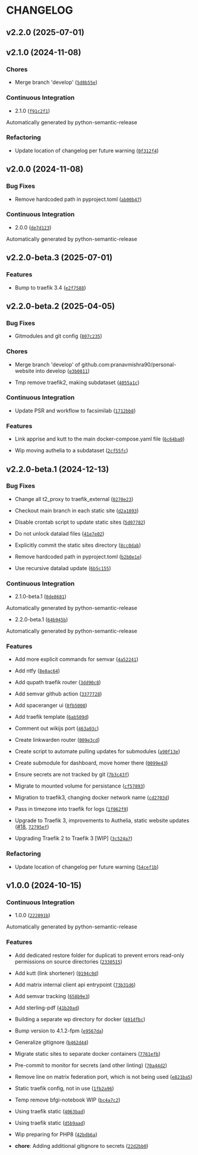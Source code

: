# CHANGELOG


## v2.2.0 (2025-07-01)


## v2.1.0 (2024-11-08)

### Chores

- Merge branch 'develop'
  ([`5d8b55e`](https://github.com/pranavmishra90/personal-website/commit/5d8b55edef8ad12265b40af96f12e70d28854f19))

### Continuous Integration

- 2.1.0
  ([`f91c2f1`](https://github.com/pranavmishra90/personal-website/commit/f91c2f1209e8d26a8812563bc72555de269b330a))

Automatically generated by python-semantic-release

### Refactoring

- Update location of changelog per future warning
  ([`0f312f4`](https://github.com/pranavmishra90/personal-website/commit/0f312f455a3f166f7098d14147f120370679006d))


## v2.0.0 (2024-11-08)

### Bug Fixes

- Remove hardcoded path in pyproject.toml
  ([`ab00b47`](https://github.com/pranavmishra90/personal-website/commit/ab00b47aa03673eb7f850ce038890b6ff5c72d1f))

### Continuous Integration

- 2.0.0
  ([`de7d123`](https://github.com/pranavmishra90/personal-website/commit/de7d123a746a426f18ed808e569791aee7138ab6))

Automatically generated by python-semantic-release


## v2.2.0-beta.3 (2025-07-01)

### Features

- Bump to traefik 3.4
  ([`e2f7588`](https://github.com/pranavmishra90/personal-website/commit/e2f7588eae7a7ff00b858ea6549276225dfef356))


## v2.2.0-beta.2 (2025-04-05)

### Bug Fixes

- Gitmodules and git config
  ([`807c235`](https://github.com/pranavmishra90/personal-website/commit/807c235f1c0cb2f9b4806d5a0c3acbf20eb3d8ae))

### Chores

- Merge branch 'develop' of github.com:pranavmishra90/personal-website into develop
  ([`e3b0811`](https://github.com/pranavmishra90/personal-website/commit/e3b0811f2e170c3875dde3e84c421f8e34fafc0c))

- Tmp remove traefik2, making subdataset
  ([`4055a1c`](https://github.com/pranavmishra90/personal-website/commit/4055a1c02905b1f1c286af7a549cdafe28d3bf8e))

### Continuous Integration

- Update PSR and workflow to facsimilab
  ([`1712bb8`](https://github.com/pranavmishra90/personal-website/commit/1712bb810fbd85d4fb81c389a3876d53c76da1a7))

### Features

- Link apprise and kutt to the main docker-compose.yaml file
  ([`6c64ba0`](https://github.com/pranavmishra90/personal-website/commit/6c64ba0239062037864a6f67b7fea8a500cf825c))

- Wip moving authelia to a subdataset
  ([`2cf55fc`](https://github.com/pranavmishra90/personal-website/commit/2cf55fc9ba99f82e85a3d258710a99eeaf33d334))


## v2.2.0-beta.1 (2024-12-13)

### Bug Fixes

- Change all t2_proxy to traefik_external
  ([`0270e23`](https://github.com/pranavmishra90/personal-website/commit/0270e231e073a21602f7c344f8ae9f5045f9eb60))

- Checkout main branch in each static site
  ([`d2a1893`](https://github.com/pranavmishra90/personal-website/commit/d2a1893f4e112637dc1abbdea21a03e1091b1132))

- Disable crontab script to update static sites
  ([`5d07782`](https://github.com/pranavmishra90/personal-website/commit/5d077820e20b9f8854d15d641919998b3c5a38ef))

- Do not unlock datalad files
  ([`41e7e02`](https://github.com/pranavmishra90/personal-website/commit/41e7e0259ff6b426006675193393e8ca65ba6bc5))

- Explicitly commit the static sites directory
  ([`8cc0dab`](https://github.com/pranavmishra90/personal-website/commit/8cc0dab8fa2f8801211cdf6dc933b10e9e394454))

- Remove hardcoded path in pyproject.toml
  ([`b2b0e1e`](https://github.com/pranavmishra90/personal-website/commit/b2b0e1ed5e68e1d6e21f8c549391fc6a849cb27c))

- Use recursive datalad update
  ([`6b5c155`](https://github.com/pranavmishra90/personal-website/commit/6b5c155522ac896ffa0fa656e0d79468c6eea84b))

### Continuous Integration

- 2.1.0-beta.1
  ([`0de8681`](https://github.com/pranavmishra90/personal-website/commit/0de8681b6dde761e2e294d4794e093f98abaa755))

Automatically generated by python-semantic-release

- 2.2.0-beta.1
  ([`64b945b`](https://github.com/pranavmishra90/personal-website/commit/64b945b1fd05d66a4b5dc3e35ab9c96de5203952))

Automatically generated by python-semantic-release

### Features

- Add more explicit commands for semvar
  ([`4a52241`](https://github.com/pranavmishra90/personal-website/commit/4a522415eb3931b0a40e669da2f71169d5d8dea1))

- Add ntfy
  ([`8e8ac64`](https://github.com/pranavmishra90/personal-website/commit/8e8ac6435526d3d524959b95388f186b90c31e04))

- Add qupath traefik router
  ([`3dd90c8`](https://github.com/pranavmishra90/personal-website/commit/3dd90c841d3fea0c6ab71eb8f9f557c4580f7c1c))

- Add semvar github action
  ([`3377728`](https://github.com/pranavmishra90/personal-website/commit/33777284da78e824814a690646ee2d8333f0091a))

- Add spaceranger ui
  ([`0fb5000`](https://github.com/pranavmishra90/personal-website/commit/0fb500012940e5c8304328ec9e9f0b1f776d62c2))

- Add traefik template
  ([`6ab509d`](https://github.com/pranavmishra90/personal-website/commit/6ab509dc725911fc735b8a6154431dd86a8bf6ad))

- Comment out wikijs port
  ([`463a03c`](https://github.com/pranavmishra90/personal-website/commit/463a03c73a7e0c8134456d98461d065fa0a55d07))

- Create linkwarden router
  ([`009e3cd`](https://github.com/pranavmishra90/personal-website/commit/009e3cdc1dc2f6cfbe0380441d073e4f701801fe))

- Create script to automate pulling updates for submodules
  ([`a90f13e`](https://github.com/pranavmishra90/personal-website/commit/a90f13e25c4262e7ccbf3faecf69863d36b6ca44))

- Create submodule for dashboard, move homer there
  ([`0099e43`](https://github.com/pranavmishra90/personal-website/commit/0099e433b0f88d8936f29244fccb03b0c887f3a6))

- Ensure secrets are not tracked by git
  ([`7b3c43f`](https://github.com/pranavmishra90/personal-website/commit/7b3c43f05dc5c62268e327431cbd188e52625015))

- Migrate to mounted volume for persistance
  ([`cf57893`](https://github.com/pranavmishra90/personal-website/commit/cf57893110daaafc7be858238941761d19098372))

- Migration to traefik3, changing docker network name
  ([`cd2703d`](https://github.com/pranavmishra90/personal-website/commit/cd2703df7fb0c1b41fcc1a39b59d789ecb38eb2b))

- Pass in timezone into traefik for logs
  ([`1f062f9`](https://github.com/pranavmishra90/personal-website/commit/1f062f9f53c49a7492bd5b7293e32b489f9e8562))

- Upgrade to Traefik 3, improvements to Authelia, static website updates
  ([#18](https://github.com/pranavmishra90/personal-website/pull/18),
  [`72795ef`](https://github.com/pranavmishra90/personal-website/commit/72795ef0339b9aa9c5e5fa55b5392f50c34dd65c))

- Upgrading Traefik 2 to Traefik 3 [WIP]
  ([`3c524a7`](https://github.com/pranavmishra90/personal-website/commit/3c524a7f55a8bea44ea19ee906865a6ba26764d3))

### Refactoring

- Update location of changelog per future warning
  ([`54cef1b`](https://github.com/pranavmishra90/personal-website/commit/54cef1b10ce5e2d17953781d602a296310c08f6e))


## v1.0.0 (2024-10-15)

### Continuous Integration

- 1.0.0
  ([`222891b`](https://github.com/pranavmishra90/personal-website/commit/222891b28c260283caf5d5b4d2477e656795a928))

Automatically generated by python-semantic-release

### Features

- Add dedicated restore folder for duplicati to prevent errors read-only permissions on source
  directories
  ([`2330515`](https://github.com/pranavmishra90/personal-website/commit/23305154e897a8c7e17bb82b69b0ccd275bbf401))

- Add kutt (link shortener)
  ([`0194c0d`](https://github.com/pranavmishra90/personal-website/commit/0194c0d801093672f82878a6d51520bb631ab946))

- Add matrix internal client api entrypoint
  ([`73b31d6`](https://github.com/pranavmishra90/personal-website/commit/73b31d6c55641fc58cb92032500a4d402c412c4f))

- Add semvar tracking
  ([`658b9e3`](https://github.com/pranavmishra90/personal-website/commit/658b9e3db178c9791a885dfde3a7dbb2f9651469))

- Add sterling-pdf
  ([`41b20ad`](https://github.com/pranavmishra90/personal-website/commit/41b20ade3259584b1cb5381c979f617c5349eac3))

- Building a separate wp directory for docker
  ([`491dfbc`](https://github.com/pranavmishra90/personal-website/commit/491dfbc9aff5ead0aa4a7c5ba80351b5696cbba9))

- Bump version to 4.1.2-fpm
  ([`e9567da`](https://github.com/pranavmishra90/personal-website/commit/e9567daf930b26b3aac3d838a392dff35694d840))

- Generalize gitignore
  ([`b462d44`](https://github.com/pranavmishra90/personal-website/commit/b462d447166974192c7db16ab3aed5a2b416701e))

- Migrate static sites to separate docker containers
  ([`7761efb`](https://github.com/pranavmishra90/personal-website/commit/7761efb8f30db5607af110a5b1d036fa480bcd37))

- Pre-commit to monitor for secrets (and other linting)
  ([`70a44d2`](https://github.com/pranavmishra90/personal-website/commit/70a44d26ae645874d8f5840b73c12f6af8c10e3a))

- Remove line on matrix federation port, which is not being used
  ([`e821ba5`](https://github.com/pranavmishra90/personal-website/commit/e821ba53c8370011d38d722ade89955c79ca452f))

- Static traefik config, not in use
  ([`1fb2a96`](https://github.com/pranavmishra90/personal-website/commit/1fb2a96d840027784f6d192891a32dd67b209e4f))

- Temp remove bfgi-notebook WIP
  ([`bc4a7c2`](https://github.com/pranavmishra90/personal-website/commit/bc4a7c27f7ff7ae288b5fe77d6d47362f7959e35))

- Using traefik static
  ([`4063bad`](https://github.com/pranavmishra90/personal-website/commit/4063badd5e499facd5acd044598d63140f5623b2))

- Using traefik static
  ([`d5b9aad`](https://github.com/pranavmishra90/personal-website/commit/d5b9aad3a1a4137743565fc7b086634b7702ba63))

- Wip preparing for PHP8
  ([`42bdb6a`](https://github.com/pranavmishra90/personal-website/commit/42bdb6ad35d0746d55d76c31967a96a144334c24))

- **chore**: Adding additional gitignore to secrets
  ([`22d2bb0`](https://github.com/pranavmishra90/personal-website/commit/22d2bb0112e05e1ece86f4f2fb5025f92b35f6ba))
